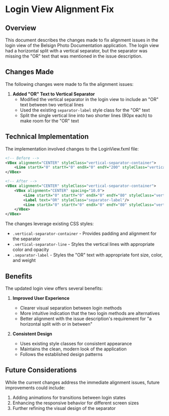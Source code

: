 # Login View Alignment Fix

## Overview

This document describes the changes made to fix alignment issues in the login view of the Belsign Photo Documentation application. The login view had a horizontal split with a vertical separator, but the separator was missing the "OR" text that was mentioned in the issue description.

## Changes Made

The following changes were made to fix the alignment issues:

1. **Added "OR" Text to Vertical Separator**
   - Modified the vertical separator in the login view to include an "OR" text between two vertical lines
   - Used the existing `separator-label` style class for the "OR" text
   - Split the single vertical line into two shorter lines (80px each) to make room for the "OR" text

## Technical Implementation

The implementation involved changes to the LoginView.fxml file:

```xml
<!-- Before -->
<VBox alignment="CENTER" styleClass="vertical-separator-container">
    <Line startX="0" startY="0" endX="0" endY="200" styleClass="vertical-separator-line"/>
</VBox>

<!-- After -->
<VBox alignment="CENTER" styleClass="vertical-separator-container">
    <VBox alignment="CENTER" spacing="10.0">
        <Line startX="0" startY="0" endX="0" endY="80" styleClass="vertical-separator-line"/>
        <Label text="OR" styleClass="separator-label"/>
        <Line startX="0" startY="0" endX="0" endY="80" styleClass="vertical-separator-line"/>
    </VBox>
</VBox>
```

The changes leverage existing CSS styles:

- `.vertical-separator-container` - Provides padding and alignment for the separator
- `.vertical-separator-line` - Styles the vertical lines with appropriate color and opacity
- `.separator-label` - Styles the "OR" text with appropriate font size, color, and weight

## Benefits

The updated login view offers several benefits:

1. **Improved User Experience**
   - Clearer visual separation between login methods
   - More intuitive indication that the two login methods are alternatives
   - Better alignment with the issue description's requirement for "a horizontal split with or in between"

2. **Consistent Design**
   - Uses existing style classes for consistent appearance
   - Maintains the clean, modern look of the application
   - Follows the established design patterns

## Future Considerations

While the current changes address the immediate alignment issues, future improvements could include:

1. Adding animations for transitions between login states
2. Enhancing the responsive behavior for different screen sizes
3. Further refining the visual design of the separator